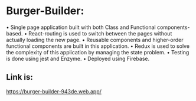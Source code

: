 # Burger-Builder:

•	Single page application built with both Class and Functional components-based.
•	React-routing is used to switch between the pages without actually loading the new page.
•	Reusable components and higher-order functional components are built in this application.
•	Redux is used to solve the complexity of this application by managing the state problem.
• Testing is done using jest and Enzyme.
• Deployed using Firebase.

## Link is:
https://burger-builder-943de.web.app/

